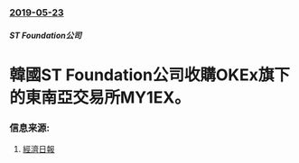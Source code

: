 ### [2019-05-23](/news/2019/05/23/index.md)

##### ST Foundation公司
# 韓國ST Foundation公司收購OKEx旗下的東南亞交易所MY1EX。 




### 信息来源:

1. [經濟日報](https://money.udn.com/money/story/9529/3832895)
